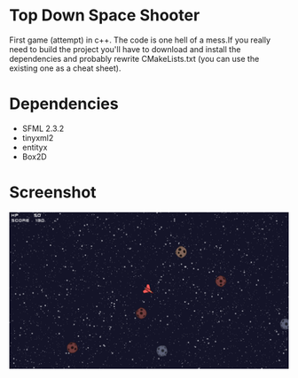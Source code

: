 # Top Down Space Shooter
First game (attempt) in c++. The code is one hell of a mess.If you really need to build the project you'll have to download and install the dependencies and probably rewrite CMakeLists.txt (you can use the existing one as a cheat sheet).

# Dependencies
- SFML 2.3.2
- tinyxml2
- entityx
- Box2D

# Screenshot
![Screenshot](screenshot_01132017.png)
